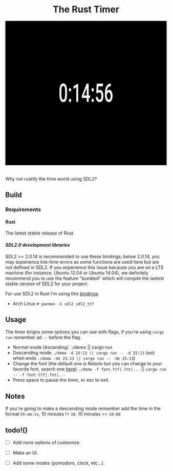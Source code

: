 <h1 align="center">The Rust Timer</h1>

 
<div align="center">
<img height="450" src="https://github.com/regalk13/rust-timer/blob/main/assets/timer-test.gif" />
</div>
<br>

Why not rustify the time world using SDL2? 

## Build

### Requirements

#### Rust

The latest stable release of Rust.

#### *SDL2.0 development libraries*

SDL2 >= 2.0.14 is recommended to use these bindings; below 2.0.14, you may experience link-time errors as some functions are used here but are not defined in SDL2. If you experience this issue because you are on a LTS machine (for instance, Ubuntu 12.04 or Ubuntu 14.04), we definitely recommend you to use the feature "bundled" which will compile the lastest stable version of SDL2 for your project.

For use SDL2 in Rust I'm using this [bindings](https://github.com/Rust-SDL2/rust-sdl2).

- Arch Linux
`# pacman -S sdl2 sdl2_ttf` 



## Usage

The timer brigns some options you can use with flags, if you're using `cargo run` remember ad `--` before the flag.

- Normal mode (Ascending) `./demo || cargo run
- Descending mode `./demo -d 25:13 || cargo run -- -d 25:13` (exit when ends `./demo -de 25:13 || cargo run -- -de 25:13`)
- Change the font (the default one is Roboto but you can change to your favorite font, search one [here](https://fonts.google.com/)) `./demo -f font.ttf|.fnt|...` || `cargo run -- -f font.ttf|.fnt|...`
- Press space to pause the timer, or esc to exit.

## Notes

If you're going to make a descending mode remember add the time in the format `hh:mm:ss`, 10 minutes != `10`. 10 minutes == `10:00`

## todo!()

- [ ] Add more options of customize. 
- [ ] Make an UI.
- [ ] Add some modes (pomodoro, clock, etc...).

